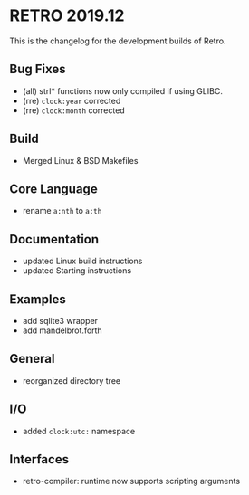 # RETRO 2019.12

This is the changelog for the development builds of Retro.

## Bug Fixes

- (all) strl* functions now only compiled if using GLIBC.
- (rre) `clock:year` corrected
- (rre) `clock:month` corrected

## Build

- Merged Linux & BSD Makefiles

## Core Language

- rename `a:nth` to `a:th`

## Documentation

- updated Linux build instructions
- updated Starting instructions

## Examples

- add sqlite3 wrapper
- add mandelbrot.forth

## General

- reorganized directory tree

## I/O

- added `clock:utc:` namespace

## Interfaces

- retro-compiler: runtime now supports scripting arguments
